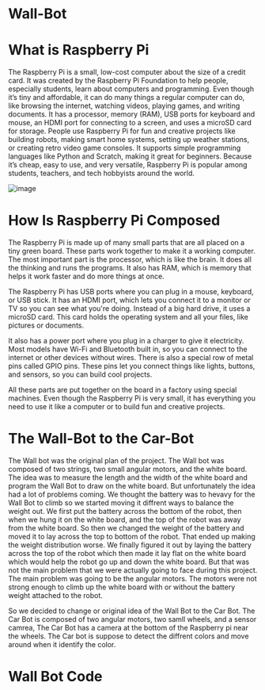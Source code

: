 # Wall-Bot

# What is Raspberry Pi
The Raspberry Pi is a small, low-cost computer about the size of a credit card. It was created by the Raspberry Pi Foundation to help people, especially students, learn about computers and programming. Even though it’s tiny and affordable, it can do many things a regular computer can do, like browsing the internet, watching videos, playing games, and writing documents. It has a processor, memory (RAM), USB ports for keyboard and mouse, an HDMI port for connecting to a screen, and uses a microSD card for storage. People use Raspberry Pi for fun and creative projects like building robots, making smart home systems, setting up weather stations, or creating retro video game consoles. It supports simple programming languages like Python and Scratch, making it great for beginners. Because it’s cheap, easy to use, and very versatile, Raspberry Pi is popular among students, teachers, and tech hobbyists around the world.

![image](https://github.com/user-attachments/assets/32da7c9e-c094-47df-b7ef-89e8f2c31c7e)

# How Is Raspberry Pi Composed 
The Raspberry Pi is made up of many small parts that are all placed on a tiny green board. These parts work together to make it a working computer. The most important part is the processor, which is like the brain. It does all the thinking and runs the programs. It also has RAM, which is memory that helps it work faster and do more things at once.

The Raspberry Pi has USB ports where you can plug in a mouse, keyboard, or USB stick. It has an HDMI port, which lets you connect it to a monitor or TV so you can see what you're doing. Instead of a big hard drive, it uses a microSD card. This card holds the operating system and all your files, like pictures or documents.

It also has a power port where you plug in a charger to give it electricity. Most models have Wi-Fi and Bluetooth built in, so you can connect to the internet or other devices without wires. There is also a special row of metal pins called GPIO pins. These pins let you connect things like lights, buttons, and sensors, so you can build cool projects.

All these parts are put together on the board in a factory using special machines. Even though the Raspberry Pi is very small, it has everything you need to use it like a computer or to build fun and creative projects.
# The Wall-Bot to the Car-Bot
The Wall bot was the original plan of the project. The Wall bot was composed of two strings, two small angular motors, and the white board. The idea was to measure the length and the width of the white board and program the Wall Bot to draw on the white board. But unfortunately the idea had a lot of problems coming. We thought the battery was to hevavy for the Wall Bot to climb so we started moving it diffrent ways to balance the weight out. We first put the battery across the bottom of the robot, then when we hung it on the white board, and the top of the robot was away from the white board. So then we changed the weight of the battery and moved it to lay across the top to bottom of the robot. That ended up making the weight distribution worse. We finally figured it out by laying the battery across the top of the robot which then made it lay flat on the white board which would help the robot go up and down the white board. But that was not the main problem that we were actually going to face during this project. The main problem was going to be the angular motors. The motors were not strong enough to climb up the white board with or without the battery weight attached to the robot. 

So we decided to change or original idea of the Wall Bot to the Car Bot. The Car Bot is composed of two angular motors, two samll wheels, and a sensor camrea, The Car Bot has a camera at the bottom of the Raspberry pi near the wheels. The Car bot is suppose to detect the diffrent colors and move around when it identify the color.

# Wall Bot Code






